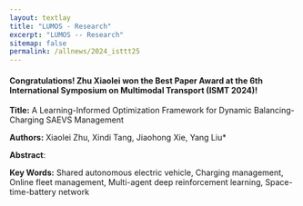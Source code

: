 ```yaml
---
layout: textlay
title: "LUMOS - Research"
excerpt: "LUMOS -- Research"
sitemap: false
permalink: /allnews/2024_isttt25
---
```


#### Congratulations! Zhu Xiaolei won the Best Paper Award at the 6th International Symposium on Multimodal Transport (ISMT 2024)!

**Title:** A Learning-Informed Optimization Framework for Dynamic Balancing-Charging SAEVS Management

**Authors:** Xiaolei Zhu, Xindi Tang, Jiaohong Xie, Yang Liu*

**Abstract**: 

**Key Words:** Shared autonomous electric vehicle, Charging management, Online fleet management, Multi-agent deep reinforcement learning, Space-time-battery network




